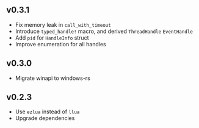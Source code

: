 
## v0.3.1

- Fix memory leak in `call_with_timeout`
- Introduce `typed_handle!` macro, and derived `ThreadHandle` `EventHandle`
- Add `pid` for `HandleInfo` struct
- Improve enumeration for all handles

## v0.3.0

- Migrate winapi to windows-rs

## v0.2.3

- Use `ezlua` instead of `llua`
- Upgrade dependencies



